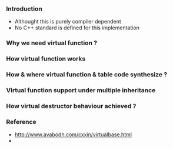 ### Introduction
- Althought this is purely compiler dependent
- No C++ standard is defined for this implementation

### Why we need virtual function ?

### How virtual function works

### How & where virtual function & table code synthesize ?

### Virtual function support under multiple inheritance

### How virtual destructor behaviour achieved ?

### Reference 
- http://www.avabodh.com/cxxin/virtualbase.html
- 
